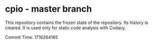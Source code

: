 # cpio - master branch

This repository contains the frozen state of the repository.
Its history is cleared. It is used only for static code
analysis with Codacy.

Commit Time: 1716264165